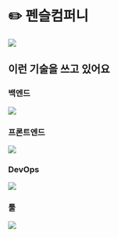 # ✏️ 펜슬컴퍼니
![](https://github.com/penxle/.github/assets/337728/8f33371e-9aff-421a-a098-1e191b55f217)

## 이런 기술을 쓰고 있어요
### 백엔드
[![](https://skillicons.dev/icons?i=vercel,ts,graphql,mysql,planetscale&theme=dark)](https://skillicons.dev)

### 프론트엔드
[![](https://skillicons.dev/icons?i=vercel,ts,graphql,svelte,tailwind&theme=dark)](https://skillicons.dev)

### DevOps
[![](https://skillicons.dev/icons?i=vercel,aws,cloudflare,githubactions&theme=dark)](https://skillicons.dev)

### 툴
[![](https://skillicons.dev/icons?i=git,github,vscode,ps,ai,figma&theme=dark)](https://skillicons.dev)
